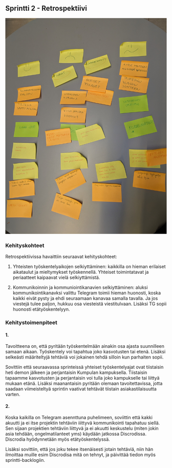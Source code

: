## Sprintti 2 - Retrospektiivi

![Sprintti 2 Retrospektiivi](sprintti2_retro.jpg)

### Kehityskohteet

Retrospektiivissa havaittiin seuraavat kehityskohteet:
1. Yhteisten työskentelyaikojen selkiyttäminen: kaikkilla on hieman erilaiset aikataulut ja mieltymykset työskennellä. Yhteiset toimintatavat ja periaatteet kaipaavat vielä selkiyttämistä.

2. Kommunikoinnin ja kommuniointikanavien selkiyttäminen: aluksi kommunikointikanavksi valittu Telegram toimii hieman huonosti, koska kaikki eivät pysty ja ehdi seuraamaan kanavaa samalla tavalla. Ja jos viestejä tulee paljon, hukkuu osa viesteistä viestitulvaan. Lisäksi TG sopii huonosti etätyöskentelyyn.

### Kehitystoimenpiteet

#### 1.
Tavoitteena on, että pyritään työskentelmään ainakin osa ajasta suunnilleen samaan aikaan. Työskentely voi tapahtua joko kasvotusten tai etenä. Lisäksi selkeästi määriteltyjä tehtäviä voi jokainen tehdä silloin kun parhaiten sopii. 

Sovittiin että seuraavassa sprinteissä yhteiset työskentelyajat ovat tiistaisin heti demon jälkeen ja perjantaisin Kumpulan kampuksella. Tiistaisin tapaamme kasvotusten ja perjantaisin voi tulla joko kampukselle tai liittyä mukaan etänä.       Lisäksi maanantaisin pyritään olemaan tavoitettavissa, jotta saadaan viimeisteltyä sprintin vaativat tehtävät tiistain asiakastilaisuutta varten.

#### 2.
Koska kaikilla on Telegram asennttuna puhelimeen, soviittin että kakki akuutti ja ei itse projektin tehtäviin iiittyvä kommunikointi tapahatuu siellä. Sen sijaan projektien tehtäviin liittyvä ja ei akuutti keskustelu (miten jokin asia tehdään, ongelmatilanteet yms) käydään jatkossa Discrodissa. Discrodia hyödynnetään myös etätyöskentelyssä.

Lisäksi sovittiin, että jos joku tekee itsenäisesti jotain tehtäviä, niin hän ilmoittaa muille esim Discrodisa mitä on tehnyt, ja päivittää tiedon myös sprintti-backlogiin.   


